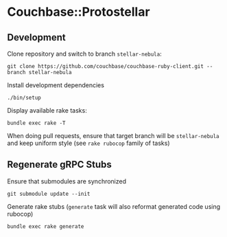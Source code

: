 # Couchbase::Protostellar

## Development

Clone repository and switch to branch `stellar-nebula`:

    git clone https://github.com/couchbase/couchbase-ruby-client.git --branch stellar-nebula

Install development dependencies

    ./bin/setup

Display available rake tasks:

    bundle exec rake -T

When doing pull requests, ensure that target branch will be `stellar-nebula` and keep uniform style (see `rake rubocop`
family of tasks)

## Regenerate gRPC Stubs

Ensure that submodules are synchronized

    git submodule update --init

Generate rake stubs (`generate` task will also reformat generated code using rubocop)

    bundle exec rake generate
